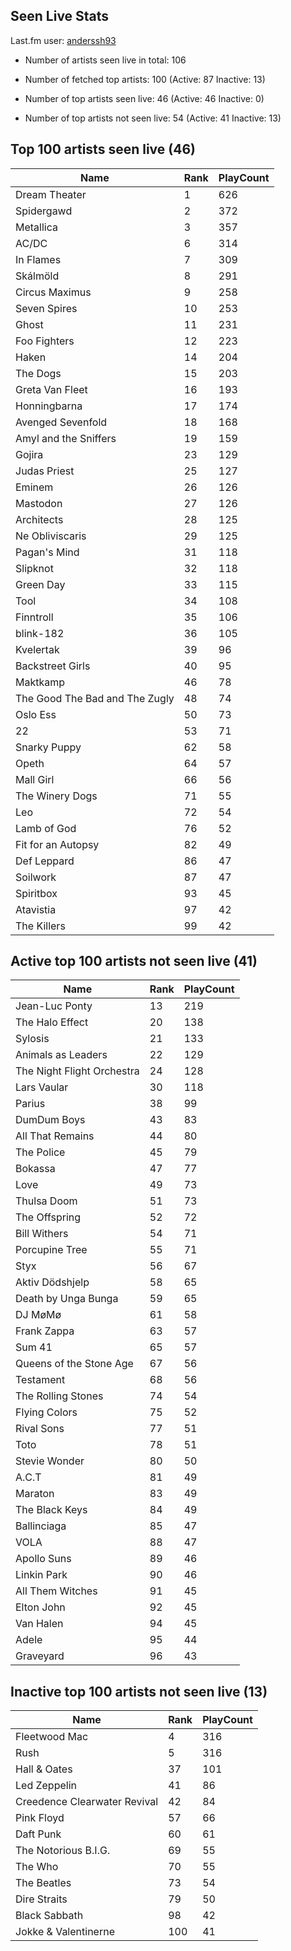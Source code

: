 ## Seen Live Stats

Last.fm user: [anderssh93](https://www.last.fm/user/anderssh93)

- Number of artists seen live in total: 106

- Number of fetched top artists: 100 (Active: 87 Inactive: 13)

- Number of top artists seen live: 46 (Active: 46 Inactive: 0)

- Number of top artists not seen live: 54 (Active: 41 Inactive: 13)

## Top 100 artists seen live (46)

Name                           | Rank | PlayCount
------------------------------ | ---- | ---------
Dream Theater                  | 1    | 626      
Spidergawd                     | 2    | 372      
Metallica                      | 3    | 357      
AC/DC                          | 6    | 314      
In Flames                      | 7    | 309      
Skálmöld                       | 8    | 291      
Circus Maximus                 | 9    | 258      
Seven Spires                   | 10   | 253      
Ghost                          | 11   | 231      
Foo Fighters                   | 12   | 223      
Haken                          | 14   | 204      
The Dogs                       | 15   | 203      
Greta Van Fleet                | 16   | 193      
Honningbarna                   | 17   | 174      
Avenged Sevenfold              | 18   | 168      
Amyl and the Sniffers          | 19   | 159      
Gojira                         | 23   | 129      
Judas Priest                   | 25   | 127      
Eminem                         | 26   | 126      
Mastodon                       | 27   | 126      
Architects                     | 28   | 125      
Ne Obliviscaris                | 29   | 125      
Pagan's Mind                   | 31   | 118      
Slipknot                       | 32   | 118      
Green Day                      | 33   | 115      
Tool                           | 34   | 108      
Finntroll                      | 35   | 106      
blink-182                      | 36   | 105      
Kvelertak                      | 39   | 96       
Backstreet Girls               | 40   | 95       
Maktkamp                       | 46   | 78       
The Good The Bad and The Zugly | 48   | 74       
Oslo Ess                       | 50   | 73       
22                             | 53   | 71       
Snarky Puppy                   | 62   | 58       
Opeth                          | 64   | 57       
Mall Girl                      | 66   | 56       
The Winery Dogs                | 71   | 55       
Leo                            | 72   | 54       
Lamb of God                    | 76   | 52       
Fit for an Autopsy             | 82   | 49       
Def Leppard                    | 86   | 47       
Soilwork                       | 87   | 47       
Spiritbox                      | 93   | 45       
Atavistia                      | 97   | 42       
The Killers                    | 99   | 42       

## Active top 100 artists not seen live (41)

Name                       | Rank | PlayCount
-------------------------- | ---- | ---------
Jean-Luc Ponty             | 13   | 219      
The Halo Effect            | 20   | 138      
Sylosis                    | 21   | 133      
Animals as Leaders         | 22   | 129      
The Night Flight Orchestra | 24   | 128      
Lars Vaular                | 30   | 118      
Parius                     | 38   | 99       
DumDum Boys                | 43   | 83       
All That Remains           | 44   | 80       
The Police                 | 45   | 79       
Bokassa                    | 47   | 77       
Love                       | 49   | 73       
Thulsa Doom                | 51   | 73       
The Offspring              | 52   | 72       
Bill Withers               | 54   | 71       
Porcupine Tree             | 55   | 71       
Styx                       | 56   | 67       
Aktiv Dödshjelp            | 58   | 65       
Death by Unga Bunga        | 59   | 65       
DJ MøMø                    | 61   | 58       
Frank Zappa                | 63   | 57       
Sum 41                     | 65   | 57       
Queens of the Stone Age    | 67   | 56       
Testament                  | 68   | 56       
The Rolling Stones         | 74   | 54       
Flying Colors              | 75   | 52       
Rival Sons                 | 77   | 51       
Toto                       | 78   | 51       
Stevie Wonder              | 80   | 50       
A.C.T                      | 81   | 49       
Maraton                    | 83   | 49       
The Black Keys             | 84   | 49       
Ballinciaga                | 85   | 47       
VOLA                       | 88   | 47       
Apollo Suns                | 89   | 46       
Linkin Park                | 90   | 46       
All Them Witches           | 91   | 45       
Elton John                 | 92   | 45       
Van Halen                  | 94   | 45       
Adele                      | 95   | 44       
Graveyard                  | 96   | 43       

## Inactive top 100 artists not seen live (13)

Name                         | Rank | PlayCount
---------------------------- | ---- | ---------
Fleetwood Mac                | 4    | 316      
Rush                         | 5    | 316      
Hall & Oates                 | 37   | 101      
Led Zeppelin                 | 41   | 86       
Creedence Clearwater Revival | 42   | 84       
Pink Floyd                   | 57   | 66       
Daft Punk                    | 60   | 61       
The Notorious B.I.G.         | 69   | 55       
The Who                      | 70   | 55       
The Beatles                  | 73   | 54       
Dire Straits                 | 79   | 50       
Black Sabbath                | 98   | 42       
Jokke & Valentinerne         | 100  | 41       
